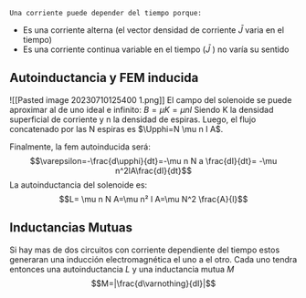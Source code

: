 	Una corriente puede depender del tiempo porque: 
- Es una corriente alterna (el vector densidad de corriente $\bar{J}$ varia en el tiempo)
- Es una corriente continua variable en el tiempo ($\bar{J}$ ) no varía su sentido


## Autoinductancia y FEM inducida
![[Pasted image 20230710125400 1.png]]
El campo del solenoide se puede aproximar al de uno ideal e infinito: $B=\mu K = \mu n I$ Siendo K la densidad superficial de corriente y n la densidad de espiras. Luego, el flujo concatenado por las N espiras es $\Upphi=N \mu n I A$. 

Finalmente, la fem autoinducida será: 
$$\varepsilon=-\frac{d\upphi}{dt}=-\mu n N a \frac{dI}{dt}= -\mu n^2lA\frac{dI}{dt}$$
La autoinductancia del solenoide es:
$$L= \mu n N A=\mu n² l A=\mu N^2 \frac{A}{l}$$

## Inductancias Mutuas
Si hay mas de dos circuitos con corriente dependiente del tiempo estos generaran una inducción electromagnética el uno a el otro.
Cada uno tendra entonces una autoinductancia $L$ y una inductancia mutua $M$
$$M=|\frac{d\varnothing}{dI}|$$